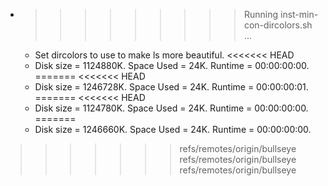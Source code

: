 * >>>>>>>>> Running inst-min-con-dircolors.sh ...
  * Set dircolors to use  to make ls more beautiful.
<<<<<<< HEAD
  * Disk size = 1124880K. Space Used = 24K. Runtime = 00:00:00:00.
=======
<<<<<<< HEAD
  * Disk size = 1246728K. Space Used = 24K. Runtime = 00:00:00:01.
=======
<<<<<<< HEAD
  * Disk size = 1124780K. Space Used = 24K. Runtime = 00:00:00:00.
=======
  * Disk size = 1246660K. Space Used = 24K. Runtime = 00:00:00:00.
>>>>>>> refs/remotes/origin/bullseye
>>>>>>> refs/remotes/origin/bullseye
>>>>>>> refs/remotes/origin/bullseye
